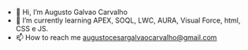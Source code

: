 - 👋 Hi, I’m Augusto Galvao Carvalho
- 🌱 I’m currently learning APEX, SOQL, LWC, AURA, Visual Force, html, CSS e JS.
- 📫 How to reach me augustocesargalvaocarvalho@gmail.com

<!---
AugustoCesarGalvaoCarvalho/AugustoCesarGalvaoCarvalho is a ✨ special ✨ repository because its `README.md` (this file) appears on your GitHub profile.
You can click the Preview link to take a look at your changes.
--->
